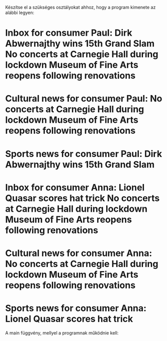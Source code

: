 Készítse el a szükséges osztályokat ahhoz, hogy a program kimenete az alábbi legyen:

Inbox for consumer Paul:
Dirk Abwernajthy wins 15th Grand Slam
No concerts at Carnegie Hall during lockdown
Museum of Fine Arts reopens following renovations
===
Cultural news for consumer Paul:
No concerts at Carnegie Hall during lockdown
Museum of Fine Arts reopens following renovations
===
Sports news for consumer Paul:
Dirk Abwernajthy wins 15th Grand Slam
===

Inbox for consumer Anna:
Lionel Quasar scores hat trick
No concerts at Carnegie Hall during lockdown
Museum of Fine Arts reopens following renovations
===
Cultural news for consumer Anna:
No concerts at Carnegie Hall during lockdown
Museum of Fine Arts reopens following renovations
===
Sports news for consumer Anna:
Lionel Quasar scores hat trick
===
A main függvény, mellyel a programnak működnie kell:

